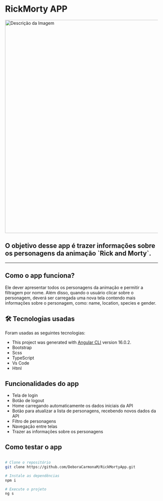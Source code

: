 <h1> RickMorty APP </h1>

<img src="../rick-morty/src/assets/bgReadme.jpg" alt="Descrição da Imagem" width="700px" />

<h2> O objetivo desse app é trazer informações sobre os personagens da animação `Rick and Morty`.</h2>
<hr>

## Como o app funciona?

Ele dever apresentar todos os personagens da animação e permitir a filtragem por nome. Além disso, quando o usuário clicar sobre o personagem, deverá ser carregada uma nova tela contendo mais informações sobre o personagem, como: name, location, species e gender. 

## 🛠 Tecnologias usadas

Foram usadas as seguintes tecnologias:

- This project was generated with [Angular CLI](https://github.com/angular/angular-cli) version 16.0.2.
- Bootstrap
- Scss
- TypeScript
- Vs Code
- Html

## Funcionalidades do app

- Tela de login
- Botão de logout
- Home carregando automaticamente os dados iniciais da API
- Botão para atualizar a lista de personagens, recebendo novos dados da API
- Filtro de personagens
- Navegação entre telas
- Trazer as informações sobre os personagens 

## Como testar o app 

```bash 

# Clone o repositório 
git clone https://github.com/DeboraCarmonaM/RickMortyApp.git

# Instale as dependências 
npm i

# Execute o projeto 
ng s

